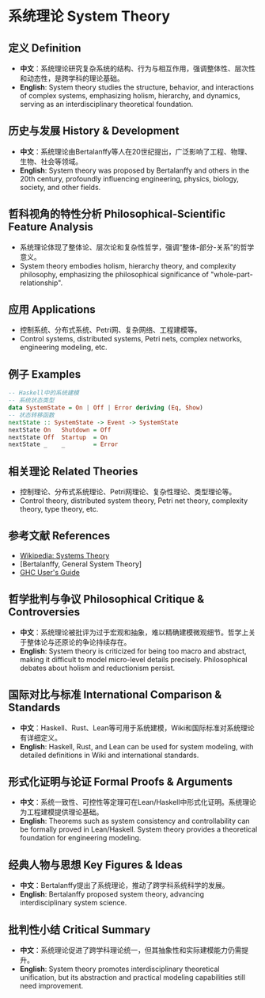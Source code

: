 # 系统理论 System Theory

## 定义 Definition

- **中文**：系统理论研究复杂系统的结构、行为与相互作用，强调整体性、层次性和动态性，是跨学科的理论基础。
- **English**: System theory studies the structure, behavior, and interactions of complex systems, emphasizing holism, hierarchy, and dynamics, serving as an interdisciplinary theoretical foundation.

## 历史与发展 History & Development

- **中文**：系统理论由Bertalanffy等人在20世纪提出，广泛影响了工程、物理、生物、社会等领域。
- **English**: System theory was proposed by Bertalanffy and others in the 20th century, profoundly influencing engineering, physics, biology, society, and other fields.

## 哲科视角的特性分析 Philosophical-Scientific Feature Analysis

- 系统理论体现了整体论、层次论和复杂性哲学，强调“整体-部分-关系”的哲学意义。
- System theory embodies holism, hierarchy theory, and complexity philosophy, emphasizing the philosophical significance of "whole-part-relationship".

## 应用 Applications

- 控制系统、分布式系统、Petri网、复杂网络、工程建模等。
- Control systems, distributed systems, Petri nets, complex networks, engineering modeling, etc.

## 例子 Examples

```haskell
-- Haskell中的系统建模
-- 系统状态类型
data SystemState = On | Off | Error deriving (Eq, Show)
-- 状态转移函数
nextState :: SystemState -> Event -> SystemState
nextState On   Shutdown = Off
nextState Off  Startup  = On
nextState _    _        = Error
```

## 相关理论 Related Theories

- 控制理论、分布式系统理论、Petri网理论、复杂性理论、类型理论等。
- Control theory, distributed system theory, Petri net theory, complexity theory, type theory, etc.

## 参考文献 References

- [Wikipedia: Systems Theory](https://en.wikipedia.org/wiki/Systems_theory)
- [Bertalanffy, General System Theory]
- [GHC User's Guide](https://downloads.haskell.org/ghc/latest/docs/html/users_guide/)

## 哲学批判与争议 Philosophical Critique & Controversies

- **中文**：系统理论被批评为过于宏观和抽象，难以精确建模微观细节。哲学上关于整体论与还原论的争论持续存在。
- **English**: System theory is criticized for being too macro and abstract, making it difficult to model micro-level details precisely. Philosophical debates about holism and reductionism persist.

## 国际对比与标准 International Comparison & Standards

- **中文**：Haskell、Rust、Lean等可用于系统建模，Wiki和国际标准对系统理论有详细定义。
- **English**: Haskell, Rust, and Lean can be used for system modeling, with detailed definitions in Wiki and international standards.

## 形式化证明与论证 Formal Proofs & Arguments

- **中文**：系统一致性、可控性等定理可在Lean/Haskell中形式化证明。系统理论为工程建模提供理论基础。
- **English**: Theorems such as system consistency and controllability can be formally proved in Lean/Haskell. System theory provides a theoretical foundation for engineering modeling.

## 经典人物与思想 Key Figures & Ideas

- **中文**：Bertalanffy提出了系统理论，推动了跨学科系统科学的发展。
- **English**: Bertalanffy proposed system theory, advancing interdisciplinary system science.

## 批判性小结 Critical Summary

- **中文**：系统理论促进了跨学科理论统一，但其抽象性和实际建模能力仍需提升。
- **English**: System theory promotes interdisciplinary theoretical unification, but its abstraction and practical modeling capabilities still need improvement.
